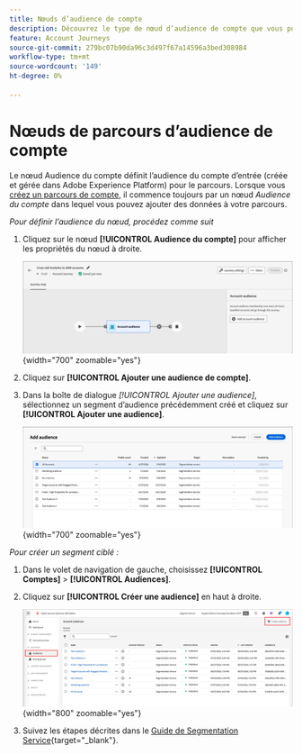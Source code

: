 ```yaml
---
title: Nœuds d’audience de compte
description: Découvrez le type de nœud d’audience de compte que vous pouvez utiliser pour orchestrer vos parcours de compte dans Journey Optimizer B2B edition.
feature: Account Journeys
source-git-commit: 279bc07b90da96c3d497f67a14596a3bed308984
workflow-type: tm+mt
source-wordcount: '149'
ht-degree: 0%

---
```


# Nœuds de parcours d’audience de compte

Le nœud Audience du compte définit l’audience du compte d’entrée (créée et gérée dans Adobe Experience Platform) pour le parcours. Lorsque vous [créez un parcours de compte](./journey-overview.md#create-an-account-journey), il commence toujours par un nœud _Audience du compte_ dans lequel vous pouvez ajouter des données à votre parcours.

_Pour définir l’audience du nœud, procédez comme suit_

1. Cliquez sur le nœud **[!UICONTROL Audience du compte]** pour afficher les propriétés du nœud à droite.

   ![nœud Audience du compte](./assets/account-journey-account-audience-node.png){width="700" zoomable="yes"}

1. Cliquez sur **[!UICONTROL Ajouter une audience de compte]**.

1. Dans la boîte de dialogue _[!UICONTROL Ajouter une audience]_, sélectionnez un segment d’audience précédemment créé et cliquez sur **[!UICONTROL Ajouter une audience]**.

   ![nœud Audience du compte](./assets/node-audience-add-dialog.png){width="700" zoomable="yes"}

_Pour créer un segment ciblé :_

1. Dans le volet de navigation de gauche, choisissez **[!UICONTROL Comptes]** > **[!UICONTROL Audiences]**.

1. Cliquez sur **[!UICONTROL Créer une audience]** en haut à droite.

   ![Créer un segment ciblé](./assets/audiences-list-create.png){width="800" zoomable="yes"}

1. Suivez les étapes décrites dans le [Guide de Segmentation Service](https://experienceleague.adobe.com/en/docs/experience-platform/segmentation/ui/account-audiences){target="_blank"}.
